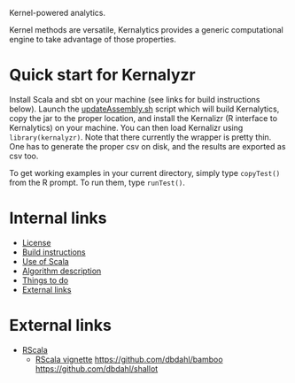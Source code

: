 Kernel-powered analytics.

Kernel methods are versatile, Kernalytics provides a generic computational engine to take advantage of those properties.

# Quick start for Kernalyzr

Install Scala and sbt on your machine (see links for build instructions below). Launch the [updateAssembly.sh](updateAssembly.sh) script which will build Kernalytics, copy the jar to the proper location, and install the Kernalizr (R interface to Kernalytics) on your machine. You can then load Kernalizr using `library(kernalyzr)`.  Note that there currently the wrapper is pretty thin. One has to generate the proper csv on disk, and the results are exported as csv too.

To get working examples in your current directory, simply type `copyTest()` from the R prompt. To run them, type `runTest()`.

# Internal links

- [License](LICENSE)
- [Build instructions](doc/build.md)
- [Use of Scala](doc/scala.md)
- [Algorithm description](doc/algoDesc.md)
- [Things to do](TODO.md)
- [External links](doc/links.md)

# External links

- [RScala](https://github.com/dbdahl/rscala)
    - [RScala vignette](https://dahl.byu.edu/public/rscala/rscala.pdf)
https://github.com/dbdahl/bamboo
https://github.com/dbdahl/shallot
